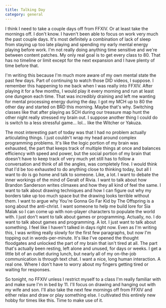 ```yaml
---
title: Talking Day
category: general
---
```

I think I need to take a couple days off from FFXIV. Or at least take the mornings off. I don't know. I haven't been able to focus on work very much the past couple days. It's most definitely a combination of lack of sleep from staying up too late playing and spending my early mental energy playing before work. I'm not really doing anything time sensitive and we're between content patches. My only real goal is to get every class to 80. That has no timeline or limit except for the next expansion and I have plenty of time before that.

I'm writing this because I'm much more aware of my own mental state the past few days. Part of continuing to watch those DID videos, I suppose. I remember this happening to me back when I was really into FFXIV. After playing it for a few months, I would play it every morning and run at least one dungeon each time. That was incredibly draining and left me wanting for mental processing energy during the day. I got my MCH up to 80 the other day and started on BRD this morning. Maybe that's why. Switching classes like that after playing as SCH during our treasure map hunt the other night really stressed my brain out. I suppose another thing I could do is switch to a less stressful game... lol... like the Witcher or Yakuza.

The most interesting part of today was that I had no problem actually articulating things. I just couldn't wrap my head around complex programming problems. It's like the logic portion of my brain was exhausted, the part that keeps track of multiple things at once and balances efficiency with speed and power, but the social portion of my brain that doesn't have to keep track of very much yet still has to follow a conversation and think of all the angles, was completely fine. I would think that I'd be too exhausted to do anything close to thinking today, but all I want to do is go home and talk to someone. Like, a lot. I want to debate the inner workings of the mind of Geralt of Rivia. I want to talk about how Brandon Sanderson writes climaxes and how they all kind of feel the same. I want to talk about drawing techniques and how I can figure out why my borders take up too much space but the drawing looks terrible without them. I want to argue why You're Gonna Go Far Kid by The Offspring is a song about the anti-christ. I want someone to help me build lore for Sia Malak so I can come up with non-player characters to populate the world with. I just don't want to talk about games or programming. Actually, no. I do want to talk about games and programming. A lot. I just want to talk about something. I feel like I haven't talked in days right now. Even as I'm writing this, I was writing really slowly for the first few paragraphs, but now I'm topping out in words-per-minute. It's like I've opened the thought floodgates and unlocked the part of my brain that isn't tired at all. The part that's actually been resting, left alone and unused, for days or weeks. I get a little bit of an outlet during lunch, but nearly all of my on-the-job communication is through text chat. I want a nice, long human interaction. A real one. Where I don't have to worry about my fingers getting tired or waiting for responses.

So tonight, no FFXIV unless I restrict myself to a class I'm really familiar with and make sure I'm in bed by 11. I'll focus on drawing and hanging out with my wife and son. I'll also take the next few mornings off from FFXIV and either relax and draw or play something else. I cultivated this entirely new hobby for times like this. Time to make use of it.
